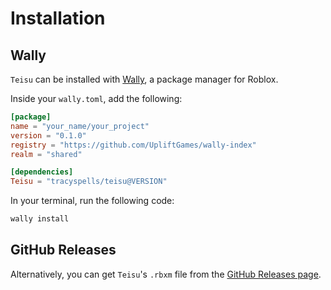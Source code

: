 # Installation

## Wally

`Teisu` can be installed with [Wally](https://wally.run/), a package manager for Roblox.

Inside your `wally.toml`, add the following:

```toml title = "wally.toml" {8}
[package]
name = "your_name/your_project"
version = "0.1.0"
registry = "https://github.com/UpliftGames/wally-index"
realm = "shared"

[dependencies]
Teisu = "tracyspells/teisu@VERSION"
```

In your terminal, run the following code:

```bash
wally install
```

## GitHub Releases

Alternatively, you can get `Teisu`'s  `.rbxm` file from the [GitHub Releases page](https://github.com/tracyspells/teisu/releases).
